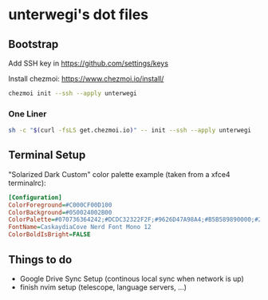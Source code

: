 # unterwegi's dot files

## Bootstrap

Add SSH key in https://github.com/settings/keys

Install chezmoi: https://www.chezmoi.io/install/

```bash
chezmoi init --ssh --apply unterwegi
```

### One Liner

```bash
sh -c "$(curl -fsLS get.chezmoi.io)" -- init --ssh --apply unterwegi
```

## Terminal Setup

"Solarized Dark Custom" color palette example (taken from a xfce4 terminalrc):

```ini
[Configuration]
ColorForeground=#C000CF00D100
ColorBackground=#050024002B00
ColorPalette=#070736364242;#DCDC32322F2F;#9626D47A98A4;#B5B589890000;#26268B8BD2D2;#D3D336368282;#2A2AA1A19898;#EEEEE8E8D5D5;#12424C6D5B4E;#CBCB4B4B1616;#4BB183693DC3;#B19AB40C399D;#838394949696;#6C6C7171C4C4;#9393A1A1A1A1;#FDFDF6F6E3E3
FontName=CaskaydiaCove Nerd Font Mono 12
ColorBoldIsBright=FALSE
```

## Things to do
 * Google Drive Sync Setup (continous local sync when network is up)
 * finish nvim setup (telescope, language servers, ...)
